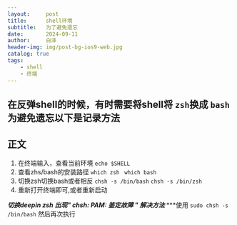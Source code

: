 ```yaml
---
layout:     post
title:      shell环境
subtitle:   为了避免遗忘
date:       2024-09-11
author:     白泽
header-img: img/post-bg-ios9-web.jpg
catalog: true
tags:
    - shell
    - 终端
---
```


##  在反弹shell的时候，有时需要将shell将 `zsh`换成 `bash`为避免遗忘以下是记录方法

## 正文

1. 在终端输入，查看当前环境
`echo $SHELL`
2. 查看zhs/bash的安装路径
 `which zsh` ` which bash`
3. 切换zsh切换bash或者相反
`chsh -s /bin/bash` `chsh -s /bin/zsh`
4. 重新打开终端即可,或者重新启动

***切换deepin zsh 出现" chsh: PAM: 鉴定故障 " 解决方法***
***使用 `sudo chsh -s /bin/bash` 然后再次执行




